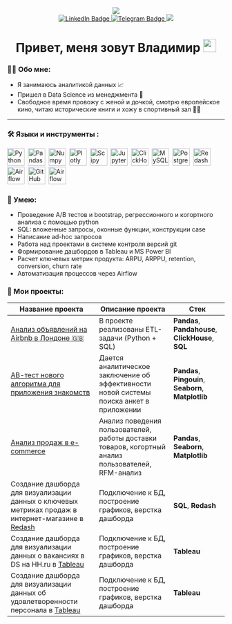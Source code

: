 <div id="header" align="center">
  <a href="http://reactiongifs.com/?p=19355"><img src="http://www.reactiongifs.com/r/beavis-on-computer.gif"></a>
</div>
<div id="badges" align="center">
  <a href="https://www.linkedin.com/in/uladzimir-ufimtsau-b904512a5">
  <img src="https://img.shields.io/badge/LinkedIn-blue?style=for-the-badge&logo=linkedin&logoColor=white" alt="LinkedIn Badge"/>
  </a>
  <a href="https://t.me/uladzimir_ufimtsau">
  <img src="https://img.shields.io/badge/Telegram-blue?logo=telegram&logoColor=white&style=for-the-badge" alt="Telegram Badge"/>
  </a>
  <a href="https://vk.com/id35435148">
  <img src="https://img.shields.io/badge/VK-blue?logo=VK&logoColor=white&style=for-the-badge"/>
  </a>
</div>
<div align='center'>
<img src="https://komarev.com/ghpvc/?username=ufimtsau&style=flat-square&color=blue" alt=""/>
<h1>
 Привет, меня зовут Владимир
  <img src="https://media.giphy.com/media/hvRJCLFzcasrR4ia7z/giphy.gif" width="30px"/>
</h1>
  
</div>

### :man_technologist: Обо мне:
- Я занимаюсь аналитикой данных 📈
- Пришел в Data Science из менеджмента 🤝
- Свободное время провожу с женой и дочкой, смотрю европейское кино, читаю исторические книги и хожу в спортивный зал 🤸‍♂️

---

### :hammer_and_wrench: Языки и инструменты :
<div>
  <img src="https://img.shields.io/badge/python-white?logo=python&style=for-the-badge" title="Python" alt="Python" height="40"/>&nbsp;
  <img src="https://img.shields.io/badge/pandas-white?logo=pandas&logoColor=blue&style=for-the-badge" title="Pandas" alt="Pandas" height="40"/>&nbsp;
  <img src="https://img.shields.io/badge/numpy-white?logo=numpy&logoColor=blue&style=for-the-badge" title="Numpy" alt="Numpy" height="40"/>&nbsp;
  <img src="https://img.shields.io/badge/plotly-white?logo=plotly&logoColor=blue&style=for-the-badge" title="Plotly" alt="Plotly" height="40"/>&nbsp;
  <img src="https://img.shields.io/badge/Scipy-white?logo=Scipy&logoColor=black&style=for-the-badge" title="Scipy" alt="Scipy" height="40"/>&nbsp;
  <img src="https://img.shields.io/badge/Jupyter_notebook-white?logo=Jupyter&style=for-the-badge" title="Jupyter" alt="Jupyter" height="40"/>&nbsp;
  <img src="https://img.shields.io/badge/Clickhouse-white?logo=Clickhouse&style=for-the-badge" title="ClickHouse" alt="ClickHouse" height="40"/>&nbsp;
  <img src="https://img.shields.io/badge/mySQL-white?logo=mySQL&s&style=for-the-badge" title="MySQL"  alt="MySQL" height="40"/>&nbsp;
  <img src="https://img.shields.io/badge/PostgreSQL-white?logo=PostgreSQL&s&style=for-the-badge" title="PostgreSQL" alt="PostgreSQL" height="40"/>&nbsp;
  <img src="https://img.shields.io/badge/redash-white?logo=redash&logoColor=black&style=for-the-badge" title="Redash" alt="Redash" height="40"/>&nbsp;
  <img src="https://img.shields.io/badge/Tableau-white?logo=Tableau&s&logoColor=yellow&style=for-the-badge" title="Airflow" alt="Airflow" height="40"/>&nbsp;
  <img src="https://img.shields.io/badge/github-white?logo=github&logoColor=black&style=for-the-badge" title="GitHub" alt="GitHub" height="40"/>&nbsp;
  <img src="https://img.shields.io/badge/Airflow-white?logo=Airflow&style=for-the-badge" title="Airflow" alt="Airflow" height="40"/>&nbsp;
</div>

### :metal: Умею:
<ul>
<li>Проведение А/В тестов и bootstrap, регрессионного и когортного анализа с помощью python
<li>SQL: вложенные запросы, оконные функции, конструкции case
<li>Написание ad-hoc запросов
<li>Работа над проектами в системе контроля версий git
<li>Формирование дашбордов в Tableau и MS Power BI
<li>Расчет ключевых метрик продукта: ARPU, ARPPU, retention, conversion, churn rate
<li>Автоматизация процессов через Airflow
</ul>

### :book: Мои проекты:
|Название проекта| Описание проекта| Стек|
|----------------|-----------------|-----|
|[Анализ объявлений на Airbnb в Лондоне 🇬🇧](https://github.com/ufimtsau/SQL)|В проекте реализованы ETL-задачи (Python + SQL)|**Pandas**, **Pandahouse**, **ClickHouse**, **SQL**|
|[АВ-тест нового алгоритма для приложения знакомств](https://github.com/ufimtsau/A-B-testing)|Дается аналитическое заключение об эффективности новой системы поиска анкет в приложении|**Pandas**, **Pingouin**, **Seaborn**, **Matplotlib**|
|[Анализ продаж в e-commerce](https://github.com/](https://github.com/ufimtsau/e-commerce_project))|Анализ поведения пользователей, работы доставки товаров, когортный анализ пользователей, RFM-анализ|**Pandas**, **Seaborn**, **Matplotlib**|
|Создание дашборда для визуализации данных о ключевых метриках продаж в интернет-магазине в [Redash](http://redash.lab.karpov.courses/public/dashboards/au46SKhjdy4DT4rZtQG9dbgovXHtQs9vZwnJSP5t?org_slug=default)|Подключение к БД, построение графиков, верстка дашборда|**SQL**, **Redash**|
|Создание дашборда для визуализации данных о вакансиях в DS на HH.ru в [Tableau](https://public.tableau.com/app/profile/uladzimir.ufimtsau/viz/DataSienceHH_ru/ufimtsev_44_part2_HH)| Подключение к БД, построение графиков, верстка дашборда |**Tableau**|
|Создание дашборда для визуализации данных об удовлетворенности персонала в [Tableau](https://public.tableau.com/app/profile/uladzimir.ufimtsau/viz/VizProject_17010276218770/VizProject)| Подключение к БД, построение графиков, верстка дашборда |**Tableau**|
